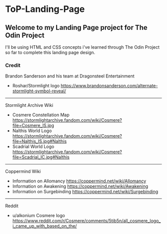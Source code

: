 # ToP-Landing-Page
## Welcome to my Landing Page project for The Odin Project

I'll be using HTML and CSS concepts i've learned through The Odin Project so far to complete this landing page design.

### Credit
Brandon Sanderson and his team at Dragonsteel Entertainment
- Roshar/Stormlight logo https://www.brandonsanderson.com/alternate-stormlight-symbol-reveal/ 

---

Stormlight Archive Wiki
- Cosmere Constellation Map https://stormlightarchive.fandom.com/wiki/Cosmere?file=Cosmere_IS.jpg
- Nalthis World Logo https://stormlightarchive.fandom.com/wiki/Cosmere?file=Nalthis_IS.jpg#Nalthis
- Scadrial World Logo https://stormlightarchive.fandom.com/wiki/Cosmere?file=Scadrial_IC.jpg#Nalthis

---

Coppermind Wiki 
- Information on Allomancy https://coppermind.net/wiki/Allomancy
- Information on Awakening https://coppermind.net/wiki/Awakening
- Information on Surgebinding https://coppermind.net/wiki/Surgebinding

---

Reddit
- u/alkonium Cosmere logo https://www.reddit.com/r/Cosmere/comments/5tib5n/all_cosmere_logo_i_came_up_with_based_on_the/